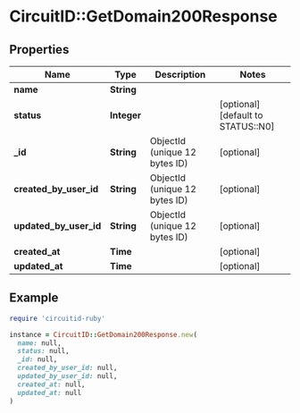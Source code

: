 # CircuitID::GetDomain200Response

## Properties

| Name | Type | Description | Notes |
| ---- | ---- | ----------- | ----- |
| **name** | **String** |  |  |
| **status** | **Integer** |  | [optional][default to STATUS::N0] |
| **_id** | **String** | ObjectId (unique 12 bytes ID) | [optional] |
| **created_by_user_id** | **String** | ObjectId (unique 12 bytes ID) | [optional] |
| **updated_by_user_id** | **String** | ObjectId (unique 12 bytes ID) | [optional] |
| **created_at** | **Time** |  | [optional] |
| **updated_at** | **Time** |  | [optional] |

## Example

```ruby
require 'circuitid-ruby'

instance = CircuitID::GetDomain200Response.new(
  name: null,
  status: null,
  _id: null,
  created_by_user_id: null,
  updated_by_user_id: null,
  created_at: null,
  updated_at: null
)
```

